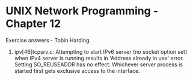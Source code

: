UNIX Network Programming - Chapter 12
======================================
Exercise answers - Tobin Harding.

1. ipv[46]tcpsrv.c: Attempting to start IPv6 server (no socket option set) when
   IPv4 server is running results in 'Address already in use' error. Setting
   SO_REUSEADDR has no effect. Whichever server process is started first gets
   exclusive access to the interface.
